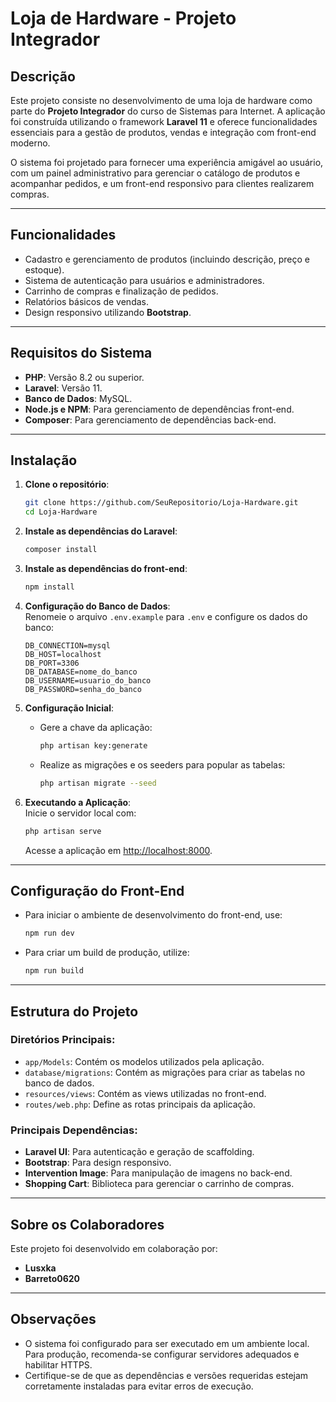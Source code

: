 # Loja de Hardware - Projeto Integrador

## Descrição  
Este projeto consiste no desenvolvimento de uma loja de hardware como parte do **Projeto Integrador** do curso de Sistemas para Internet. A aplicação foi construída utilizando o framework **Laravel 11** e oferece funcionalidades essenciais para a gestão de produtos, vendas e integração com front-end moderno.  

O sistema foi projetado para fornecer uma experiência amigável ao usuário, com um painel administrativo para gerenciar o catálogo de produtos e acompanhar pedidos, e um front-end responsivo para clientes realizarem compras.

---

## Funcionalidades  
- Cadastro e gerenciamento de produtos (incluindo descrição, preço e estoque).  
- Sistema de autenticação para usuários e administradores.  
- Carrinho de compras e finalização de pedidos.  
- Relatórios básicos de vendas.  
- Design responsivo utilizando **Bootstrap**.  

---

## Requisitos do Sistema  
- **PHP**: Versão 8.2 ou superior.  
- **Laravel**: Versão 11.  
- **Banco de Dados**: MySQL.  
- **Node.js e NPM**: Para gerenciamento de dependências front-end.  
- **Composer**: Para gerenciamento de dependências back-end.  

---

## Instalação  
1. **Clone o repositório**:  
   ```bash
   git clone https://github.com/SeuRepositorio/Loja-Hardware.git
   cd Loja-Hardware
   ```
2. **Instale as dependências do Laravel**:  
   ```bash
   composer install
   ```

3. **Instale as dependências do front-end**:  
   ```bash
   npm install
   ```

4. **Configuração do Banco de Dados**:  
   Renomeie o arquivo `.env.example` para `.env` e configure os dados do banco:  
   ```env
   DB_CONNECTION=mysql
   DB_HOST=localhost
   DB_PORT=3306
   DB_DATABASE=nome_do_banco
   DB_USERNAME=usuario_do_banco
   DB_PASSWORD=senha_do_banco
   ```

5. **Configuração Inicial**:  
   - Gere a chave da aplicação:  
     ```bash
     php artisan key:generate
     ```
   - Realize as migrações e os seeders para popular as tabelas:  
     ```bash
     php artisan migrate --seed
     ```

6. **Executando a Aplicação**:  
   Inicie o servidor local com:  
   ```bash
   php artisan serve
   ```
   Acesse a aplicação em [http://localhost:8000](http://localhost:8000).

---

## Configuração do Front-End  
- Para iniciar o ambiente de desenvolvimento do front-end, use:  
  ```bash
  npm run dev
  ```
- Para criar um build de produção, utilize:  
  ```bash
  npm run build
  ```

---

## Estrutura do Projeto  
### Diretórios Principais:  
- `app/Models`: Contém os modelos utilizados pela aplicação.  
- `database/migrations`: Contém as migrações para criar as tabelas no banco de dados.  
- `resources/views`: Contém as views utilizadas no front-end.  
- `routes/web.php`: Define as rotas principais da aplicação.

### Principais Dependências:  
- **Laravel UI**: Para autenticação e geração de scaffolding.  
- **Bootstrap**: Para design responsivo.  
- **Intervention Image**: Para manipulação de imagens no back-end.  
- **Shopping Cart**: Biblioteca para gerenciar o carrinho de compras.  

---

## Sobre os Colaboradores  
Este projeto foi desenvolvido em colaboração por:  
- **Lusxka**  
- **Barreto0620**  

---

## Observações  
- O sistema foi configurado para ser executado em um ambiente local. Para produção, recomenda-se configurar servidores adequados e habilitar HTTPS.  
- Certifique-se de que as dependências e versões requeridas estejam corretamente instaladas para evitar erros de execução.  

